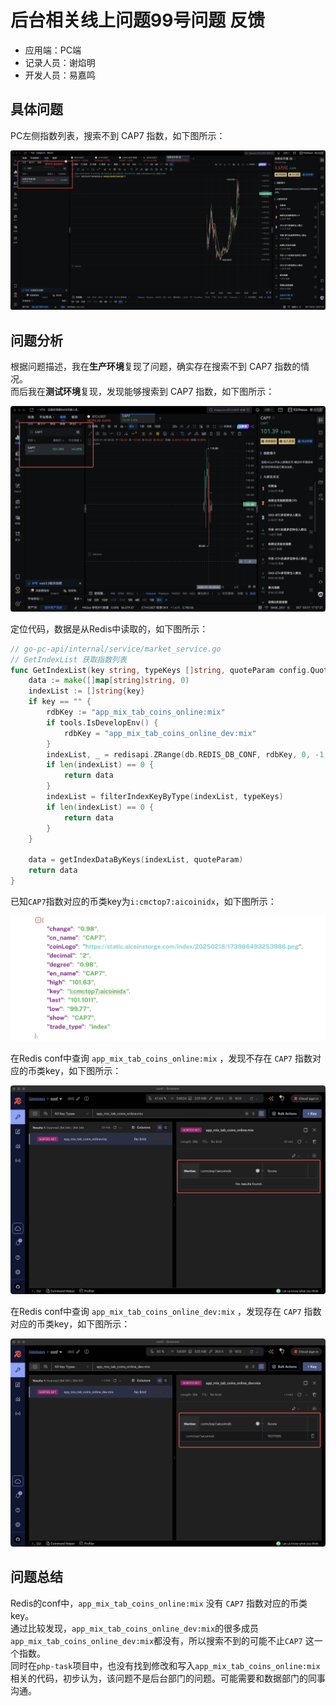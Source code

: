 # 后台相关线上问题99号问题 反馈

- 应用端：PC端
- 记录人员：谢焰明
- 开发人员：易嘉鸣

## 具体问题

PC左侧指数列表，搜索不到 CAP7 指数，如下图所示：

![alt text](2.png)

## 问题分析

根据问题描述，我在**生产环境**复现了问题，确实存在搜索不到 CAP7 指数的情况。  
而后我在**测试环境**复现，发现能够搜索到 CAP7 指数，如下图所示：

![alt text](1.png)

定位代码，数据是从Redis中读取的，如下图所示：

```go
// go-pc-api/internal/service/market_service.go
// GetIndexList 获取指数列表
func GetIndexList(key string, typeKeys []string, quoteParam config.QuoteParamConfig) []map[string]string {
    data := make([]map[string]string, 0)
	indexList := []string{key}
	if key == "" {
		rdbKey := "app_mix_tab_coins_online:mix"
		if tools.IsDevelopEnv() {
			rdbKey = "app_mix_tab_coins_online_dev:mix"
		}
		indexList, _ = redisapi.ZRange(db.REDIS_DB_CONF, rdbKey, 0, -1, 0)
		if len(indexList) == 0 {
			return data
		}
		indexList = filterIndexKeyByType(indexList, typeKeys)
		if len(indexList) == 0 {
			return data
		}
	}

	data = getIndexDataByKeys(indexList, quoteParam)
	return data
}
```

已知`CAP7`指数对应的币类key为`i:cmctop7:aicoinidx`，如下图所示：

![alt text](企业微信截图_5df9334e-4e8f-4634-b988-5f0791cfcd69.png)

在Redis conf中查询 `app_mix_tab_coins_online:mix` ，发现不存在 `CAP7` 指数对应的币类key，如下图所示：

![alt text](企业微信截图_325202ce-b62b-4b5b-ada9-af517a001c8b.png)

在Redis conf中查询 `app_mix_tab_coins_online_dev:mix` ，发现存在 `CAP7` 指数对应的币类key，如下图所示：

![alt text](企业微信截图_57eb1ac4-95c2-4c46-b126-a32af590834f.png)

## 问题总结

Redis的conf中，`app_mix_tab_coins_online:mix` 没有 `CAP7` 指数对应的币类key。  
通过比较发现，`app_mix_tab_coins_online_dev:mix`的很多成员`app_mix_tab_coins_online_dev:mix`都没有，所以搜索不到的可能不止`CAP7` 这一个指数。  
同时在`php-task`项目中，也没有找到修改和写入`app_mix_tab_coins_online:mix`相关的代码，初步认为，该问题不是后台部门的问题。可能需要和数据部门的同事沟通。  

